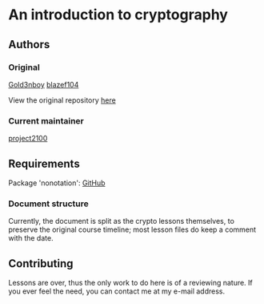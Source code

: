 # An introduction to cryptography

## Authors

### Original

[Gold3nboy](https://github.com/Gold3nboy)
[blazef104](https://github.com/blazef104)

View the original repository [here](https://github.com/Gold3nboy/cryptography_1819)

### Current maintainer

[project2100](https://github.com/Project2100)

## Requirements

Package 'nonotation': [GitHub](https://github.com/Project2100/math-nonotation.git)

### Document structure

Currently, the document is split as the crypto lessons themselves, to preserve the original course timeline; most lesson files do keep a comment with the date.

## Contributing

Lessons are over, thus the only work to do here is of a reviewing nature. If you ever feel the need, you can contact me at my e-mail address.
